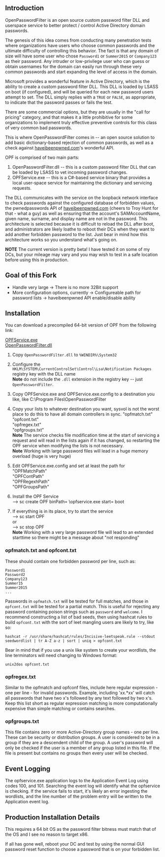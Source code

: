 Introduction
------------
OpenPasswordFilter is an open source custom password filter DLL and userspace service to better protect / control Active Directory domain passwords.

The genesis of this idea comes from conducting many penetration tests where organizations have users who choose common passwords
and the ultimate difficulty of controlling this behavior.  The fact is that any domain of size will have some user who chose
`Password1` or `Summer2015` or `Company123` as their password.  Any intruder or low-privilege user who can guess or obtain
usernames for the domain can easily run through these very common passwords and start expanding the level of access in the 
domain.

Microsoft provides a wonderful feature in Active Directory, which is the ability to create a custom password filter DLL.  This
DLL is loaded by LSASS on boot (if configured), and will be queried for each new password users attempt to set.  The DLL simply
replies with a `TRUE` or `FALSE`, as appropriate, to indicate that the password passes or fails the test.  

There are some commercial options, but they are usually in the "call for pricing" category, and that makes it a little 
prohibitive for some organizations to implement truly effective preventive controls for this class of very common bad passwords. 

This is where OpenPasswordFilter comes in -- an open source solution to add basic dictionary-based rejection of common
passwords, as well as a check against [haveibeenpwned.com](https://haveibeenpwned.com/)'s wonderful API.

OPF is comprised of two main parts:
   1. OpenPasswordFilter.dll -- this is a custom password filter DLL that can be loaded by LSASS to vet incoming password changes.
   2. OPFService.exe -- this is a C#-based service binary that provides a local user-space service for maintaining the dictionary and servicing requests.
  
The DLL communicates with the service on the loopback network interface to check passwords against the configured database
of forbidden values, the pwnedpasswords API of [haveibeenpwned.com](https://haveibeenpwned.com/) (cheers to Troy Hunt for that - what a guy) as well as ensuring that the account's SAMAccountName, given name, surname, and display name are not in the password. This architecture is selected because it is difficult to reload the DLL after boot, and administrators are likely loathe to reboot their DCs when they want to add another forbidden password to the list.  Just bear in mind how this architecture works so you understand what's going on.

**NOTE** The current version is pretty beta!  I have tested it on some of my DCs, but your mileage may vary and you may wish to test in a safe location before using this in production.

Goal of this Fork
-----------------
- Handle very large 
-> There is no more 32Bit support
- More configuration options, currently 
-> Configureable path for password lists
-> haveibeenpwned API enable/disable ability

Installation
------------
You can download a precompiled 64-bit version of OPF from the following link:

[OPFService.exe](https://github.com/ForumSchlampe/OpenPasswordFilter/tree/master/OPFService/bin/x64/Release)  
[OpenPasswordFilter.dll](-missing-)  
   
  1. Copy `OpenPasswordFilter.dll` to `%WINDIR%\System32`
  
  2. Configure the `HKLM\SYSTEM\CurrentControlSet\Control\Lsa\Notification Packages` registry key with the DLL name  
  **Note** do not include the `.dll` extension in the registry key -- just `OpenPasswordFilter`.
  
  3. Copy OPFService.exe and OPFService.exe.config to a destination you like, like C:\Program Files\OpenPasswordFilter
  
  4. Copy your lists to whatever destination you want, sysvol is not the worst place to do this to have all domain controllers in sync. 
     "opfmatch.txt"  
     "opfcont.txt"  
     "opfregex.txt"  
     "opfgroups.txt"  
   **Note** The service checks file modification time at the start of servicing a request and will read in the lists again if it has changed, so restarting the OPF service when modifying the lists is not necessary.  
   **Note** Working with large password files will lead in a huge memory overload (huge is very huge)  

   5. Edit OPFService.exe.config and set at least the path for  
      "OPFMatchPath"  
      "OPFContPath"  
      "OPFRegexhPath"  
      "OPFGroupsPath"  

   6. Install the OPF Service  
    --> sc create OPF binPath= <full path to exe>\opfservice.exe start= boot 

   7. If everything is in its place, try to start the service  
    --> sc start OPF  
    or  
    --> sc stop OPF   
    **Note** Working with a very large password file will lead to an extended starttime so there might be a message about "not responding"  

### opfmatch.txt and opfcont.txt
These should contain one forbidden password per line, such as:

    Password1
    Password2
    Company123
    Summer15
    Summer2015
    ...

Passwords in `opfmatch.txt` will be tested for full matches, and those in `opfcont.txt` will be tested for a partial match. This
is useful for rejecting any password containing poison strings such as `password` and `welcome`. I recommend constructing a list
of bad seeds, then using hashcat rules to build `opfcont.txt` with the sort of leet mangling users are likely to try, like so:

`hashcat -r /usr/share/hashcat/rules/Incisive-leetspeak.rule --stdout seedwordlist | tr A-Z a-z | sort | uniq > opfcont.txt`

Bear in mind that if you use a unix like system to create your wordlists, the line terminators will need changing to Windows
format:

`unix2dos opfcont.txt`

### opfregex.txt
Similar to the opfmatch and opfconf files, include here regular expression - one per line - for invalid passwords. Example, 
including 'xx.*xx' will catch all passwords that have two x's followed by any text followed by two x's. Keep this list short 
as regular expression matching is more computationally expensive than simple matching or contains searches.

### opfgroups.txt
This file contains zero or more Active-Directory group names - one per line. These can be security or distribution groups. 
A user is considered to be in a group if they are a descendent child of the group. A user's password will only be checked 
if the user is a member of any group listed in this file. If the file is present but contains no groups then every user will be checked.

## Event Logging
The opfservice.exe application logs to the Application Event Log using codes 100, and 101. Searching the event log will identify what the opfservice is checking.
If the service fails to start, it's likely an error ingesting the wordlists, and the line number of the problem entry will be
written to the Application event log.

## Production Installation Details
This requires a 64 bit OS as the password filter bitness must match that of the OS and I see no reason to target x86. 

If all has gone well, reboot your DC and test by using the normal GUI password reset function to choose a password that is on
your forbidden list.

